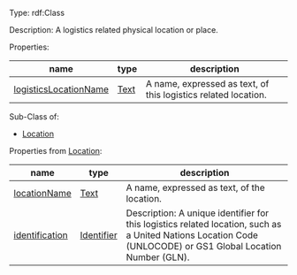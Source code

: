 Type: rdf:Class

Description: A logistics related physical location or place.

Properties:

name | type | description
-|-|-
[logisticsLocationName](./logisticsLocationName)| [Text](./Text) | A name, expressed as text, of this logistics related location.

Sub-Class of:

- [Location](./Location)

Properties from [Location](./Location):

name | type | description
-|-|-
[locationName](./locationName) | [Text](./Text) | A name, expressed as text, of the location.
[identification](./identification) |[Identifier](./Identifier) | Description: A unique identifier for this logistics related location, such as a United Nations Location Code (UNLOCODE) or GS1 Global Location Number (GLN).



